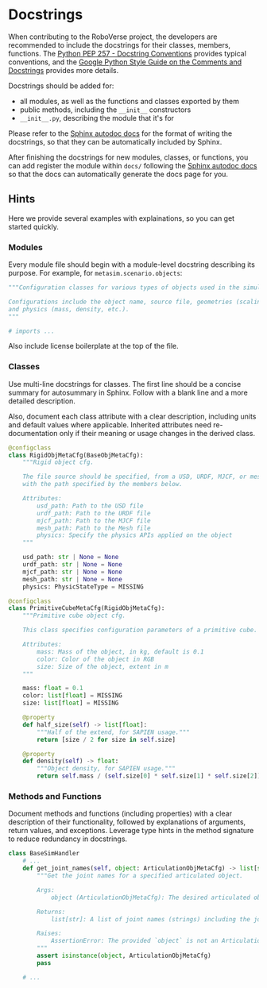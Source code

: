 # Docstrings

When contributing to the RoboVerse project, the developers are recommended to include the docstrings for their classes, members, functions. The [Python PEP 257 - Docstring Conventions](https://peps.python.org/pep-0257/) provides typical conventions, and the [Google Python Style Guide on the Comments and Docstrings](https://google.github.io/styleguide/pyguide.html#38-comments-and-docstrings) provides more details.

Docstrings should be added for:

- all modules, as well as the functions and classes exported by them
- public methods, including the `__init__` constructors
- `__init__.py`, describing the module that it's for

Please refer to the [Sphinx autodoc docs](https://www.sphinx-doc.org/en/master/usage/extensions/autodoc.html) for the format of writing the docstrings, so that they can be automatically included by Sphinx.

After finishing the docstrings for new modules, classes, or functions, you can add register the module within `docs/` following the [Sphinx autodoc docs](https://www.sphinx-doc.org/en/master/usage/extensions/autodoc.html) so that the docs can automatically generate the docs page for you.

## Hints

Here we provide several examples with explainations, so you can get started quickly.

### Modules

Every module file should begin with a module-level docstring describing its purpose. For example, for `metasim.scenario.objects`:


```python
"""Configuration classes for various types of objects used in the simulation.

Configurations include the object name, source file, geometries (scaling, radius, etc.),
and physics (mass, density, etc.).
"""

# imports ...
```

Also include license boilerplate at the top of the file.

### Classes

Use multi-line docstrings for classes. The first line should be a concise summary for autosummary in Sphinx. Follow with a blank line and a more detailed description.

Also, document each class attribute with a clear description, including units and default values where applicable. Inherited attributes need re-documentation only if their meaning or usage changes in the derived class.

```python
@configclass
class RigidObjMetaCfg(BaseObjMetaCfg):
    """Rigid object cfg.

    The file source should be specified, from a USD, URDF, MJCF, or mesh file,
    with the path specified by the members below.

    Attributes:
        usd_path: Path to the USD file
        urdf_path: Path to the URDF file
        mjcf_path: Path to the MJCF file
        mesh_path: Path to the Mesh file
        physics: Specify the physics APIs applied on the object
    """

    usd_path: str | None = None
    urdf_path: str | None = None
    mjcf_path: str | None = None
    mesh_path: str | None = None
    physics: PhysicStateType = MISSING

@configclass
class PrimitiveCubeMetaCfg(RigidObjMetaCfg):
    """Primitive cube object cfg.

    This class specifies configuration parameters of a primitive cube.

    Attributes:
        mass: Mass of the object, in kg, default is 0.1
        color: Color of the object in RGB
        size: Size of the object, extent in m
    """

    mass: float = 0.1
    color: list[float] = MISSING
    size: list[float] = MISSING

    @property
    def half_size(self) -> list[float]:
        """Half of the extend, for SAPIEN usage."""
        return [size / 2 for size in self.size]

    @property
    def density(self) -> float:
        """Object density, for SAPIEN usage."""
        return self.mass / (self.size[0] * self.size[1] * self.size[2])

```


### Methods and Functions

Document methods and functions (including properties) with a clear description of their functionality, followed by explanations of arguments, return values, and exceptions. Leverage type hints in the method signature to reduce redundancy in docstrings.

```python
class BaseSimHandler
    # ...
    def get_joint_names(self, object: ArticulationObjMetaCfg) -> list[str]:
        """Get the joint names for a specified articulated object.

        Args:
            object (ArticulationObjMetaCfg): The desired articulated object.

        Returns:
            list[str]: A list of joint names (strings) including the joint names.

        Raises:
            AssertionError: The provided `object` is not an ArticulationObjMetaCfg.
        """
        assert isinstance(object, ArticulationObjMetaCfg)
        pass

    # ...
```
